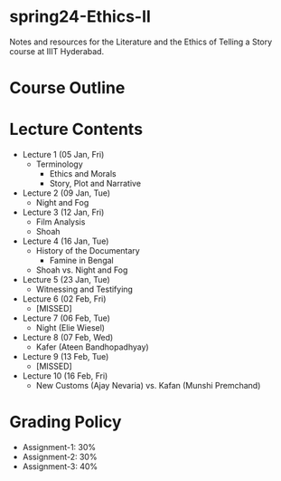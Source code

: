 # spring24-Ethics-II
Notes and resources for the Literature and the Ethics of Telling a Story course at IIIT Hyderabad.

# Course Outline

# Lecture Contents
* Lecture 1 (05 Jan, Fri)
    - Terminology
        - Ethics and Morals
        - Story, Plot and Narrative
* Lecture 2 (09 Jan, Tue)
    - Night and Fog
* Lecture 3 (12 Jan, Fri)
    - Film Analysis
    - Shoah
* Lecture 4 (16 Jan, Tue)
    - History of the Documentary
        - Famine in Bengal
    - Shoah vs. Night and Fog
* Lecture 5 (23 Jan, Tue)
    - Witnessing and Testifying
* Lecture 6 (02 Feb, Fri)
    - [MISSED]
* Lecture 7 (06 Feb, Tue)
    - Night (Elie Wiesel)
* Lecture 8 (07 Feb, Wed)
    - Kafer (Ateen Bandhopadhyay)
* Lecture 9 (13 Feb, Tue)
    - [MISSED]
* Lecture 10 (16 Feb, Fri)
    - New Customs (Ajay Nevaria) vs. Kafan (Munshi Premchand)

# Grading Policy
* Assignment-1: 30%
* Assignment-2: 30%
* Assignment-3: 40%